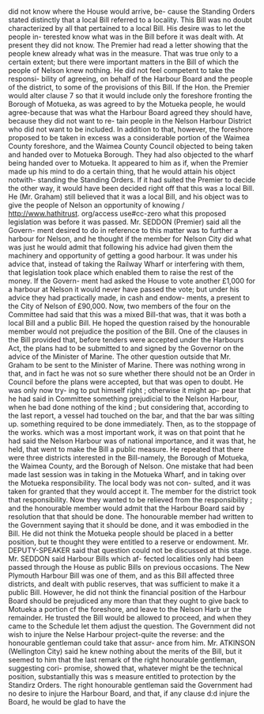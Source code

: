 did not know where the House would arrive, be- cause the Standing Orders stated distinctly that a local Bill referred to a locality. This Bill was no doubt characterized by all that pertained to a local Bill. His desire was to let the people in- terested know what was in the Bill before it was dealt with. At present they did not know. The Premier had read a letter showing that the people knew already what was in the measure. That was true only to a certain extent; but there were important matters in the Bill of which the people of Nelson knew nothing. He did not feel competent to take the responsi- bility of agreeing, on behalf of the Harbour Board and the people of the district, to some of the provisions of this Bill. If the Hon. the Premier would alter clause 7 so that it would include only the foreshore fronting the Borough of Motueka, as was agreed to by the Motueka people, he would agree-because that was what the Harbour Board agreed they should have, because they did not want to re- tain people in the Nelson Harbour District who did not want to be included. In addition to that, however, the foreshore proposed to be taken in excess was a considerable portion of the Waimea County foreshore, and the Waimea County Council objected to being taken and handed over to Motueka Borough. They had also objected to the wharf being handed over to Motueka. It appeared to him as if, when the Premier made up his mind to do a certain thing, that he would attain his object notwith- standing the Standing Orders. If it had suited the Premier to decide the other way, it would have been decided right off that this was a local Bill. He (Mr. Graham) still believed that it was a local Bill, and his object was to give the people of Nelson an opportunity of knowing / http://www.hathitrust. org/access use#cc-zero what this proposed legislation was before it was passed. Mr. SEDDON (Premier) said all the Govern- ment desired to do in reference to this matter was to further a harbour for Nelson, and he thought if the member for Nelson City did what was just he would admit that following his advice had given them the machinery and opportunity of getting a good harbour. It was under his advice that, instead of taking the Railway Wharf or interfering with them, that legislation took place which enabled them to raise the rest of the money. If the Govern- ment had asked the House to vote another £1,000 for a harbour at Nelson it would never have passed the vote; but under his advice they had practically made, in cash and endow- ments, a present to the City of Nelson of £90,000. Now, two members of the four on the Committee had said that this was a mixed Bill-that was, that it was both a local Bill and a public Bill. He hoped the question raised by the honourable member would not prejudice the position of the Bill. One of the clauses in the Bill provided that, before tenders were accepted under the Harbours Act, the plans had to be submitted to and signed by the Governor on the advice of the Minister of Marine. The other question outside that Mr. Graham to be sent to the Minister of Marine. There was nothing wrong in that, and in fact he was not so sure whether there should not be an Order in Council before the plans were accepted, but that was open to doubt. He was only now try- ing to put himself right ; otherwise it might ap- pear that he had said in Committee something prejudicial to the Nelson Harbour, when he bad done nothing of the kind ; but considering that, according to the last report, a vessel had touched on the bar, and that the bar was silting up. something required to be done immediately. Then, as to the stoppage of the works. which was a most important work, it was on that point that he had said the Nelson Harbour was of national importance, and it was that, he held, that went to make the Bill a public measure. He repeated that there were three districts interested in the Bill-namely, the Borough of Motueka, the Waimea County, ard the Borough of Nelson. One mistake that had been made last session was in taking in the Motueka Wharf, and in taking over the Motueka responsibility. The local body was not con- sulted, and it was taken for granted that they would accept it. The member for the district took that responsibility. Now they wanted to be relieved from the responsibility ; and the honourable member would admit that the Harbour Board said by resolution that that should be done. The honourable member had written to the Government saying that it should be done, and it was embodied in the Bill. He did not think the Motueka people should be placed in a better position, but te thought they were entitled to a reserve or endowment. Mr. DEPUTY-SPEAKER said that question could not be discussed at this stage. Mr. SEDDON said Harbour Bills which af- fected localities only had been passed through the House as public Bills on previous occasions. The New Plymouth Harbour Bill was one of them, and as this Bill affected three districts, and dealt with public reserves, that was sufficient to make it a public Bill. However, he did not think the financial position of the Harbour Board should be prejudiced any more than that they ought to give back to Motueka a portion cf the foreshore, and leave to the Nelson Harb ur the remainder. He trusted the Bill would be allowed to proceed, and when they came to the Schedule let them adjust the question. The Government did not wish to injure the Nelse Harbour project-quite the reverse: and the honourable gentleman could take that assur- ance from him. Mr. ATKINSON (Wellington City) said he knew nothing about the merits of the Bill, but it seemed to him that the last remark of the right honourable gentleman, suggesting cori- promise, showed that, whatever might be the technical position, substantially this was s measure entitled to protection by the Standirz Orders. The right honourable gentleman said the Government had no desire to injure the Harbour Board, and that, if any clause d:d injure the Board, he would be glad to have the 